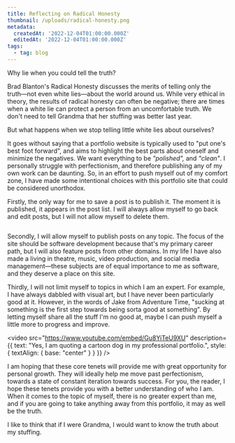 ```yaml
---
title: Reflecting on Radical Honesty
thumbnail: /uploads/radical-honesty.png
metadata:
  createdAt: '2022-12-04T01:00:00.000Z'
  editedAt: '2022-12-04T01:00:00.000Z'
tags:
  - tag: blog
---
```


Why lie when you could tell the truth?

Brad Blanton's Radical Honesty discusses the merits of telling only the truth⁠—not even white lies⁠—about the world around us. While very ethical in theory, the results of radical honesty can often be negative; there are times when a white lie can protect a person from an uncomfortable truth. We don't need to tell Grandma that her stuffing was better last year.

But what happens when we stop telling little white lies about ourselves?&#x20;

It goes without saying that a portfolio website is typically used to "put one's best foot forward", and aims to highlight the best parts about oneself and minimize the negatives. We want everything to be *"polished",* and *"clean"*. I personally struggle with perfectionism, and therefore publishing any of my own work can be daunting. So, in an effort to push myself out of my comfort zone, I have made some intentional choices with this portfolio site that could be considered unorthodox.

Firstly, the only way for me to save a post is to publish it. The moment it is published, it appears in the post list. I will always allow myself to go back and edit posts, but I will not allow myself to delete them.

<image url="/uploads/radical-honesty.png" caption="This post is not even finished yet, but there it is on the post list." />

Secondly, I will allow myself to publish posts on any topic. The focus of the site should be software development because that's my primary career path, but I will also feature posts from other domains⁠. In my life I have also made a living in theatre, music, video production, and social media management⁠—these subjects are of equal importance to me as software, and they deserve a place on this site.

Thirdly, I will not limit myself to topics in which I am an expert. For example, I have always dabbled with visual art, but I have never been particularly good at it. However, in the words of Jake from Adventure Time, "sucking at something is the first step towards being sorta good at something". By letting myself share all the stuff I'm no good at, maybe I can push myself a little more to progress and improve.

<video
  src="https://www.youtube.com/embed/Gu8YiTeU9XU"
  description={{
    text: "Yes, I am quoting a cartoon dog in my professional portfolio.",
    style: { textAlign: { base: "center" } }
  }}
/>

I am hoping that these core tenets will provide me with great opportunity for personal growth. They will ideally help me move past perfectionism, towards a state of constant iteration towards success. For you, the reader, I hope these tenets provide you with a better understanding of who I am. When it comes to the topic of myself, there is no greater expert than me, and if you are going to take anything away from this portfolio, it may as well be the truth.

I like to think that if I were Grandma, I would want to know the truth about my stuffing.
